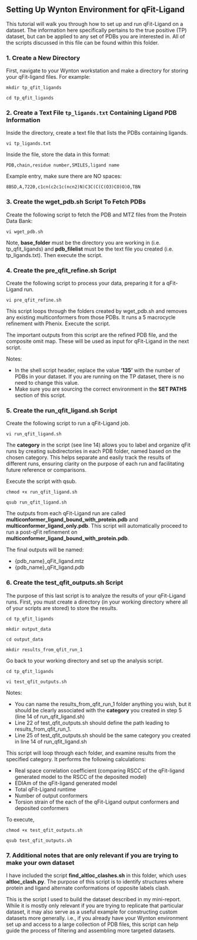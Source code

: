 ## Setting Up Wynton Environment for qFit-Ligand

This tutorial will walk you through how to set up and run qFit-Ligand on a dataset. The information here specifically pertains to the true positive (TP) dataset, but can be applied to any set of PDBs you are interested in. All of the scripts discussed in this file can be found within this folder. 

### 1. Create a New Directory
First, navigate to your Wynton workstation and make a directory for storing your qFit-ligand files. For example:

`mkdir tp_qfit_ligands`

`cd tp_qfit_ligands`

### 2. Create a Text File `tp_ligands.txt` Containing Ligand PDB Information
Inside the directory, create a text file that lists the PDBs containing ligands.

`vi tp_ligands.txt`

Inside the file, store the data in this format:

`PDB,chain,residue number,SMILES,ligand name`

Example entry, make sure there are NO spaces:

`8BSD,A,7220,c1cn(c2c1c(ncn2)N)C3C(C(C(O3)CO)O)O,TBN`

### 3. Create the wget_pdb.sh Script To Fetch PDBs
Create the following script to fetch the PDB and MTZ files from the Protein Data Bank:

`vi wget_pdb.sh`

Note, **base_folder** must be the directory you are working in (i.e. tp_qfit_ligands) and **pdb_filelist** must be the text file you created (i.e. tp_ligands.txt). Then execute the script. 

### 4. Create the pre_qfit_refine.sh Script
Create the following script to process your data, preparing it for a qFit-Ligand run. 

`vi pre_qfit_refine.sh`

This script loops through the folders created by wget_pdb.sh and removes any existing multiconformers from those PDBs. It runs a 5 macrocycle refinement with Phenix. Execute the script.

The important outputs from this script are the refined PDB file, and the composite omit map. These will be used as input for qFit-Ligand in the next script. 

Notes: 

* In the shell script header, replace the value **‘135’** with the number of PDBs in your dataset. If you are running on the TP dataset, there is no need to change this value.
* Make sure you are sourcing the correct environment in the **SET PATHS** section of this script. 

### 5. Create the run_qfit_ligand.sh Script
Create the following script to run a qFit-Ligand job.

`vi run_qfit_ligand.sh`

The **category** in the script (see line 14) allows you to label and organize qFit runs by creating subdirectories in each PDB folder, named based on the chosen category. This helps separate and easily track the results of different runs, ensuring clarity on the purpose of each run and facilitating future reference or comparisons. 

Execute the script with qsub. 

`chmod +x run_qfit_ligand.sh`

`qsub run_qfit_ligand.sh`

The outputs from each qFit-Ligand run are called **multiconformer_ligand_bound_with_protein.pdb** and **multiconformer_ligand_only.pdb**. This script will automatically proceed to run a post-qFit refinement on **multiconformer_ligand_bound_with_protein.pdb**.

The final outputs will be named:

* {pdb_name}_qFit_ligand.mtz
* {pdb_name}_qFit_ligand.pdb

### 6. Create the test_qfit_outputs.sh Script
The purpose of this last script is to analyze the results of your qFit-Ligand runs. First, you must create a directory (in your working directory where all of your scripts are stored) to store the results. 

`cd tp_qfit_ligands`

`mkdir output_data`

`cd output_data`

`mkdir results_from_qfit_run_1`

Go back to your working directory and set up the analysis script.

`cd tp_qfit_ligands`

`vi test_qfit_outputs.sh`

Notes: 

* You can name the results_from_qfit_run_1 folder anything you wish, but it should be clearly associated with the **category** you created in step 5 (line 14 of run_qfit_ligand.sh) 
* Line 22 of test_qfit_outputs.sh should define the path leading to results_from_qfit_run_1.
* Line 25 of test_qfit_outputs.sh should be the same category you created in line 14 of run_qfit_ligand.sh

This script will loop through each folder, and examine results from the specified category.  It performs the following calculations:
* Real space correlation coefficient (comparing RSCC of the qFit-ligand generated model to the RSCC of the deposited model)
* EDIAm of the qFit-ligand generated model
* Total qFit-Ligand runtime 
* Number of output conformers
* Torsion strain of the each of the qFit-Ligand output conformers and deposited conformers  

To execute, 

`chmod +x test_qfit_outputs.sh`

`qsub test_qfit_outputs.sh`

### 7. Additional notes that are only relevant if you are trying to make your own dataset

I have included the script **find_altloc_clashes.sh** in this folder, which uses **altloc_clash.py**. The purpose of this script is to identify structures where protein and ligand alternate conformations of opposite labels clash.

This is the script I used to build the dataset described in my mini-report. While it is mostly only relevant if you are trying to replicate that particular dataset, it may also serve as a useful example for constructing custom datasets more generally. i.e., if you already have your Wynton environment set up and access to a large collection of PDB files, this script can help guide the process of filtering and assembling more targeted datasets.

